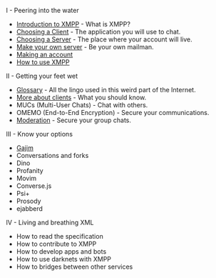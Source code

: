 
I - Peering into the water
- [Introduction to XMPP](/introduction) - What is XMPP?
- [Choosing a Client](/Clients) - The application you will use to chat.
- [Choosing a Server](/servers) - The place where your account will live.
- [Make your own server](/Make%20your%20own%20server) - Be your own mailman.
- [Making an account](Creating%20an%20account.md)
- [How to use XMPP](/How%20To%20Use%20XMPP)
  
II - Getting your feet wet
- [Glossary](/glossary) - All the lingo used in this weird part of the Internet.
- [More about clients](/More%20about%20clients) - What you should know.
- MUCs (Multi-User Chats) - Chat with others.
- OMEMO (End-to-End Encryption) - Secure your communications.
- [Moderation](/Moderation) - Secure your group chats.

III - Know your options
- [Gajim](/Gajim)
- Conversations and forks
- Dino
- Profanity
- Movim
- Converse.js
- Psi+
- Prosody
- ejabberd

IV - Living and breathing XML
- How to read the specification
- How to contribute to XMPP
- How to develop apps and bots
- How to use darknets with XMPP
- How to bridges between other services
